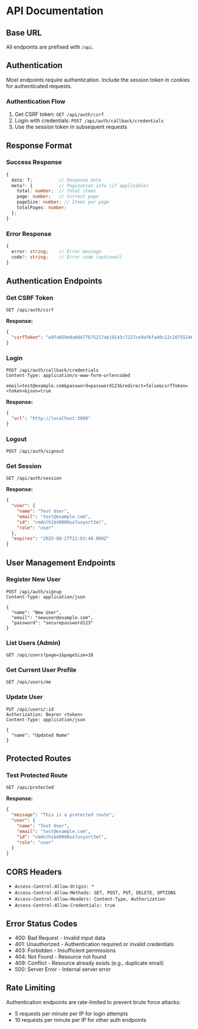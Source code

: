 # API Documentation

## Base URL

All endpoints are prefixed with `/api`.

## Authentication

Most endpoints require authentication. Include the session token in cookies for authenticated requests.

### Authentication Flow

1. Get CSRF token: `GET /api/auth/csrf`
2. Login with credentials: `POST /api/auth/callback/credentials`
3. Use the session token in subsequent requests

## Response Format

### Success Response

```typescript
{
  data: T;          // Response data
  meta?: {          // Pagination info (if applicable)
    total: number;  // Total items
    page: number;   // Current page
    pageSize: number; // Items per page
    totalPages: number;
  };
}
```

### Error Response

```typescript
{
  error: string;    // Error message
  code?: string;    // Error code (optional)
}
```

## Authentication Endpoints

### Get CSRF Token

```http
GET /api/auth/csrf
```

**Response:**

```json
{
  "csrfToken": "e8fa059e0a0d477b75217ab19143c7227ce9af6fa40c12c26755246544be701f"
}
```

### Login

```http
POST /api/auth/callback/credentials
Content-Type: application/x-www-form-urlencoded

email=test@example.com&password=password123&redirect=false&csrfToken=<token>&json=true
```

**Response:**

```json
{
  "url": "http://localhost:3000"
}
```

### Logout

```http
POST /api/auth/signout
```

### Get Session

```http
GET /api/auth/session
```

**Response:**

```json
{
  "user": {
    "name": "Test User",
    "email": "test@example.com",
    "id": "cmdnlhib40000ux7usynrt3el",
    "role": "user"
  },
  "expires": "2025-08-27T21:03:48.000Z"
}
```

## User Management Endpoints

### Register New User

```http
POST /api/auth/signup
Content-Type: application/json

{
  "name": "New User",
  "email": "newuser@example.com",
  "password": "securepassword123"
}
```

### List Users (Admin)

```http
GET /api/users?page=1&pageSize=10
```

### Get Current User Profile

```http
GET /api/users/me
```

### Update User

```http
PUT /api/users/:id
Authorization: Bearer <token>
Content-Type: application/json

{
  "name": "Updated Name"
}
```

## Protected Routes

### Test Protected Route

```http
GET /api/protected
```

**Response:**

```json
{
  "message": "This is a protected route",
  "user": {
    "name": "Test User",
    "email": "test@example.com",
    "id": "cmdnlhib40000ux7usynrt3el",
    "role": "user"
  }
}
```

## CORS Headers

- `Access-Control-Allow-Origin: *`
- `Access-Control-Allow-Methods: GET, POST, PUT, DELETE, OPTIONS`
- `Access-Control-Allow-Headers: Content-Type, Authorization`
- `Access-Control-Allow-Credentials: true`

## Error Status Codes

- 400: Bad Request - Invalid input data
- 401: Unauthorized - Authentication required or invalid credentials
- 403: Forbidden - Insufficient permissions
- 404: Not Found - Resource not found
- 409: Conflict - Resource already exists (e.g., duplicate email)
- 500: Server Error - Internal server error

## Rate Limiting

Authentication endpoints are rate-limited to prevent brute force attacks:

- 5 requests per minute per IP for login attempts
- 10 requests per minute per IP for other auth endpoints
